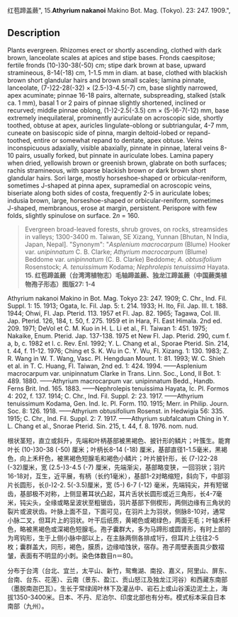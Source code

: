 红苞蹄盖蕨",
15.**Athyrium nakanoi** Makino Bot. Mag. (Tokyo). 23: 247. 1909.",

## Description
Plants evergreen. Rhizomes erect or shortly ascending, clothed with dark brown, lanceolate scales at apices and stipe bases. Fronds caespitose; fertile fronds (10-)30-38(-50) cm; stipe dark brown at base, upward stramineous, 8-14(-18) cm, 1-1.5 mm in diam. at base, clothed with blackish brown short glandular hairs and brown small scales; lamina pinnate, lanceolate, (7-)22-28(-32) × (2.5-)3-4.5(-7) cm, base slightly narrowed, apex acuminate; pinnae 16-18 pairs, alternate, subspreading, stalked (stalk ca. 1 mm), basal 1 or 2 pairs of pinnae slightly shortened, inclined or recurved; middle pinnae oblong, (1-)2-2.5(-3.5) cm × (5-)6-7(-12) mm, base extremely inequilateral, prominently auriculate on acroscopic side, shortly toothed, obtuse at apex, auricles lingulate-oblong or subtriangular, 4-7 mm, cuneate on basiscopic side of pinna, margin deltoid-lobed or repand-toothed, entire or somewhat repand to dentate, apex obtuse. Veins inconspicuous adaxially, visible abaxially, pinnate in pinnae, lateral veins 8-10 pairs, usually forked, but pinnate in auriculate lobes. Lamina papery when dried, yellowish brown or greenish brown, glabrate on both surfaces; rachis stramineous, with sparse blackish brown or dark brown short glandular hairs. Sori large, mostly horseshoe-shaped or orbicular-reniform, sometimes J-shaped at pinna apex, supramedial on acroscopic veins, biseriate along both sides of costa, frequently 2-5 in auriculate lobes; indusia brown, large, horseshoe-shaped or orbicular-reniform, sometimes J-shaped, membranous, erose at margin, persistent. Perispore with few folds, slightly spinulose on surface. 2*n* = 160.

> Evergreen broad-leaved forests, shrub groves, on rocks, streamsides in valleys; 1300-3400 m. Taiwan, SE Xizang, Yunnan [Bhutan, N India, Japan, Nepal].
  "Synonym": "*Asplenium macrocarpum* (Blume) Hooker var. *unipinnatum* C. B. Clarke; *Athyrium macrocarpum* (Blume) Beddome var. *unipinnatum* (C. B. Clarke) Beddome; *A. obtusifolium* Rosenstock; *A. tenuissimum* Kodama; *Nephrolepis tenuissima* Hayata.
**15. 红苞蹄盖蕨（台湾湾植物志）毛轴蹄盖蕨、独龙江蹄盖蕨（中国蕨类植物孢子形态）图版27: 1-4**

Athyrium nakanoi Makino in Bot. Mag. Tokyo 23: 247. 1909; C. Chr., Ind. Fil. Suppl. 1: 15. 1913; Ogata, Ic. Fil. Jap. 5: t. 214. 1933; H. Ito, Fil. Jap. III. t. 188. 1944; Ohwi, Fl. Jap. Pterid. 113. 1957 et Fl. Jap. 82. 1965; Tagawa, Col. Ill. Jap. Pterid. 126, 184, t. 50, f. 275. 1959 et in Hara, Fl. East Himala. 2nd ed. 209. 1971; DeVol et C. M. Kuo in H. L. Li et al., Fl. Taiwan 1: 451. 1975; Nakaike, Enum. Pterid. Jap. 137-138. 1975 et New Fl. Jap. Pterid. 290, cum f. a, b, c. 1982 et l. c. Rev. Enl. 1992; Y. L. Chang et al., Sporae Pterid. Sin. 214, t. 44, f. 11-12. 1976; Ching et S. K. Wu in C. Y. Wu, Fl. Xizang. 1: 130. 1983; Z. R. Wang in W. T. Wang, Vasc. Pl. Hengduan Mount. 1: 81. 1993; W. C. Shieh et al. in T. C. Huang, Fl. Taiwan, 2nd ed. 1: 424. 1994. ——Asplenium macrocarpum var. unipinnatum Clarke in Trans. Linn. Soc., Lond, II Bot. 1: 489. 1880. ——Athyrium macrocarpum var. unipinnatum Bedd., Handb. Ferns Brit. Ind. 165. 1883. ——Nephrolepis tenuissima Hayata, Ic. Pl. Formos 4: 202, f. 137. 1914; C. Chr., Ind. Fil. Suppl. 2: 23. 1917. ——Athyrium tenuissimum Kodama, Gen. Ind. Ic. Pl. Form. 110. 1915; Merr. in Philip. Journ. Soc. 8: 126. 1918. ——Athyrium obtusifolium Rosenst. in Hedwigia 56: 335. 1915; C. Chr., Ind. Fil. Suppl. 2: 7. 1917. ——Athyrium subfalcatum Ching in Y. L. Chang et al., Snorae Pterid. Sin. 215, t. 44, f. 8. 1976. nom. nud.

根状茎短，直立或斜升，先端和叶柄基部被黑褐色、披针形的鳞片；叶簇生。能育叶长 (10-)30-38 (-50) 厘米；叶柄长8-14 (-18) 厘米，基部直径1-1.5毫米，黑褐色，向上禾秆色，被黑褐色短腺毛和褐色小鳞片；叶片披针形，长 (7-)22-28 (-32)厘米，宽 (2.5-)3-4.5 (-7) 厘米，先端渐尖，基部略变狭，一回羽状；羽片16-18对，互生，近平展，有柄（长约1毫米），基部1-2对略缩短，斜向下，中部羽片长圆形，长(l-)2-2. 5(-3.5)厘米，宽 (5-) 6-7 (-12) 毫米，先端钝尖，并有短锯齿，基部极不对称，上侧显著耳状凸起，耳片舌状长圆形或近三角形，长4-7毫米，钝尖头，全缘或略呈波状至粗锯齿，羽片基部下侧楔形，两侧边缘有三角状的裂片或波状齿。叶脉上面不显，下面可见，在羽片上为羽状，侧脉8-10对，通常小脉二叉，但耳片上的羽状。叶干后纸质，黄褐色或褐绿色，两面无毛；叶轴禾秆色，略被黑褐色或深褐色短腺毛。孢子囊群大，多为马蹄形或圆肾形，有时上部的为弯钩形，生于上侧小脉中部以上，在主脉两侧各排成1行，但耳片上往往2-5枚；囊群盖大，同形，褐色，膜质，边缘啮蚀状，宿存。孢子周壁表面具少数褶皱，表面有不明显的小刺。染色体数目n＝80。

分布于台湾（台北、宜兰，太平山、新竹，鸳鸯湖、南投、嘉义，阿里山、屏东、台南、台东、花莲）、云南（景东、盈江、贡山怒江及独龙江河谷）和西藏东南部（墨脱南迦巴瓦）。生长于常绿阔叶林下及灌丛中、岩石上或山谷溪边泥土上，海拔1350-3400米。日本、不丹、尼泊尔、印度北部也有分布。模式标本采自日本南部（九州）。
